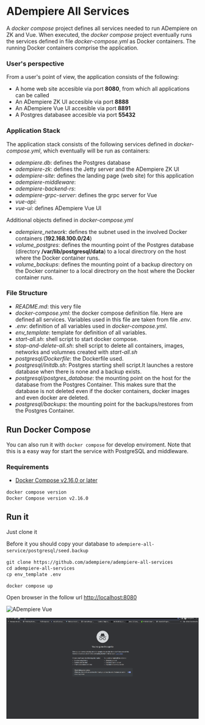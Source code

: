 # ADempiere All Services
 A *docker compose* project defines all services needed to run ADempiere on ZK and Vue. 
 When executed, the *docker compose* project eventually runs the services defined in file *docker-compose.yml* as Docker containers.
 The running Docker containers comprise the application.

### User's perspective
From a user's point of view, the application consists of the following:
- A home web site accesible via port **8080**, from which all applications can be called
- An ADempiere ZK UI accesible via port **8888**
- An ADempiere Vue UI accesible via port **8891**
- A Postgres databasee accesible via port **55432**

### Application Stack
The application stack consists of the following services defined in *docker-compose.yml*, which eventually will be run as containers:
- *adempiere.db*: defines the Postgres database 
- *adempiere-zk*: defines the Jetty server and the ADempiere ZK UI
- *adempiere-site*: defines the landing page (web site) for this application
- *adempiere-middleware*:
- *adempiere-backend-rs*:
- *adempiere-grpc-server*: defines the grpc server for Vue
- *vue-api*:
- *vue-ui*: defines ADempiere Vue UI

Additional objects defined in *docker-compose.yml*
- *adempiere_network*: defines the subnet used in the involved Docker containers (**192.168.100.0/24**)
- *volume_postgres*: defines the mounting point of the Postgres database (directory **/var/lib/postgresql/data**) to a local directrory on the host where the Docker container runs.
- *volume_backups*: defines the mounting point of a backup directory on the Docker container to a local directrory on the host where the Docker container runs.

### File Structure
- *README.md*: this very file
- *docker-compose.yml*: the docker compose definition file. Here are defined all services.
  Variables used in this file are taken from file *.env*.
- *.env*: definition of all variables used in *docker-compose.yml*.
- *env_template*: template for definition of all variables.
- *start-all.sh*: shell script to start docker compose.
- *stop-and-delete-all.sh*: shell script to delete all containers, images, networks and volumnes created with *start-all.sh*
- *postgresql/Dockerfile*: the Dockerfile used.
- *postgresql/initdb.sh*: Postgres starting shell script.It launches a restore database when there is none and a backup exists.
- *postgresql/postgres_database*: the mounting point on the host for the database from the Postgres Container. This makes sure that the database is not deleted even if the docker containers, docker images and even docker are deleted.
- *postgresql/backups*: the mounting point for the backups/restores from the Postgres Container.

## Run Docker Compose

You can also run it with `docker compose` for develop enviroment. Note that this is a easy way for start the service with PostgreSQL and middleware.

### Requirements

- [Docker Compose v2.16.0 or later](https://docs.docker.com/compose/install/linux/)

```Shell
docker compose version
Docker Compose version v2.16.0
```

## Run it

Just clone it

Before it you should copy your database to `adempiere-all-service/postgresql/seed.backup`

```Shell
git clone https://github.com/adempiere/adempiere-all-services
cd adempiere-all-services
cp env_template .env
```

```Shell
docker compose up
```

Open browser in the follow url [http://localhost:8080](http://localhost:8080)


![ADempiere Vue](docs/ADempiere_All_Services_Vue.gif)

![ADempiere ZK](docs/ADempiere_All_Services_ZK.gif)

